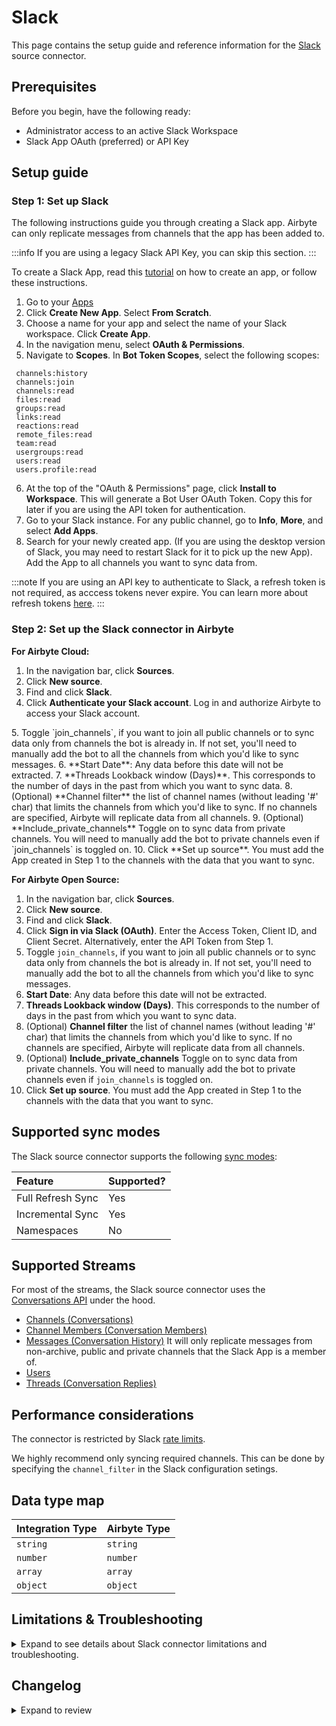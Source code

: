 # Slack

<HideInUI>

This page contains the setup guide and reference information for the [Slack](https://www.slack.com) source connector.

</HideInUI>

## Prerequisites

Before you begin, have the following ready: 

- Administrator access to an active Slack Workspace
- Slack App OAuth (preferred) or API Key

## Setup guide

### Step 1: Set up Slack

The following instructions guide you through creating a Slack app. Airbyte can only replicate messages from channels that the app has been added to.

:::info
If you are using a legacy Slack API Key, you can skip this section.
:::

To create a Slack App, read this [tutorial](https://api.slack.com/tutorials/tracks/getting-a-token) on how to create an app, or follow these instructions. 

1. Go to your [Apps](https://api.slack.com/apps)
2. Click **Create New App**. Select **From Scratch**.
3. Choose a name for your app and select the name of your Slack workspace. Click **Create App**. 
4. In the navigation menu, select **OAuth & Permissions**.
5. Navigate to **Scopes**. In **Bot Token Scopes**, select the following scopes: 

```
 channels:history
 channels:join
 channels:read
 files:read
 groups:read
 links:read
 reactions:read
 remote_files:read
 team:read
 usergroups:read
 users:read
 users.profile:read
```

6. At the top of the "OAuth & Permissions" page, click **Install to Workspace**. This will generate a Bot User OAuth Token. Copy this for later if you are using the API token for authentication.
7. Go to your Slack instance. For any public channel, go to **Info**, **More**, and select **Add Apps**. 
8. Search for your newly created app. (If you are using the desktop version of Slack, you may need to restart Slack for it to pick up the new App). Add the App to all channels you want to sync data from.

:::note
If you are using an API key to authenticate to Slack, a refresh token is not required, as acccess tokens never expire. You can learn more about refresh tokens [here](https://api.slack.com/authentication/rotation).
:::

### Step 2: Set up the Slack connector in Airbyte

<!-- env:cloud -->

**For Airbyte Cloud:**

1. In the navigation bar, click **Sources**. 
2. Click **New source**.
3. Find and click **Slack**.
4. Click **Authenticate your Slack account**. Log in and authorize Airbyte to access your Slack account.
<FieldAnchor field="join_channels">
5. Toggle `join_channels`, if you want to join all public channels or to sync data only from channels the bot is already in. If not set, you'll need to manually add the bot to all the channels from which you'd like to sync messages.
</FieldAnchor>
<FieldAnchor field="start_date">
6. **Start Date**: Any data before this date will not be extracted.
</FieldAnchor>
<FieldAnchor field="lookback_window">
7. **Threads Lookback window (Days)**. This corresponds to the number of days in the past from which you want to sync data.
</FieldAnchor>
<FieldAnchor field="include_private_channels">
8. (Optional) **Channel filter** the list of channel names (without leading '#' char) that limits the channels from which you'd like to sync. If no channels are specified, Airbyte will replicate data from all channels.
</FieldAnchor>
<FieldAnchor field="include_private_channels">
9. (Optional) **Include_private_channels** Toggle on to sync data from private channels. You will need to manually add the bot to private channels even if `join_channels` is toggled on.
</FieldAnchor>
10. Click **Set up source**. You must add the App created in Step 1 to the channels with the data that you want to sync.
<!-- /env:cloud -->

<!-- env:oss -->

**For Airbyte Open Source:**

1. In the navigation bar, click **Sources**. 
2. Click **New source**.
3. Find and click **Slack**.
4. Click **Sign in via Slack (OAuth)**. Enter the Access Token, Client ID, and Client Secret. Alternatively, enter the API Token from Step 1.
5. Toggle `join_channels`, if you want to join all public channels or to sync data only from channels the bot is already in. If not set, you'll need to manually add the bot to all the channels from which you'd like to sync messages.
6. **Start Date**: Any data before this date will not be extracted.
7. **Threads Lookback window (Days)**. This corresponds to the number of days in the past from which you want to sync data.
8. (Optional) **Channel filter** the list of channel names (without leading '#' char) that limits the channels from which you'd like to sync. If no channels are specified, Airbyte will replicate data from all channels.
9. (Optional) **Include_private_channels** Toggle on to sync data from private channels. You will need to manually add the bot to private channels even if `join_channels` is toggled on.
10. Click **Set up source**. You must add the App created in Step 1 to the channels with the data that you want to sync.
<!-- /env:oss -->

<HideInUI>

## Supported sync modes

The Slack source connector supports the following [sync modes](https://docs.airbyte.com/cloud/core-concepts#connection-sync-modes):

| Feature           | Supported? |
| :---------------- | :--------- |
| Full Refresh Sync | Yes        |
| Incremental Sync  | Yes        |
| Namespaces        | No         |

## Supported Streams

For most of the streams, the Slack source connector uses the [Conversations API](https://api.slack.com/docs/conversations-api) under the hood.

- [Channels \(Conversations\)](https://api.slack.com/methods/conversations.list)
- [Channel Members \(Conversation Members\)](https://api.slack.com/methods/conversations.members)
- [Messages \(Conversation History\)](https://api.slack.com/methods/conversations.history) It will only replicate messages from non-archive, public and private channels that the Slack App is a member of.
- [Users](https://api.slack.com/methods/users.list)
- [Threads \(Conversation Replies\)](https://api.slack.com/methods/conversations.replies)

## Performance considerations

The connector is restricted by Slack [rate limits](https://api.slack.com/docs/rate-limits).

We highly recommend only syncing required channels. This can be done by specifying the `channel_filter` in the Slack configuration setings.

## Data type map

| Integration Type | Airbyte Type |
| :--------------- | :----------- |
| `string`         | `string`     |
| `number`         | `number`     |
| `array`          | `array`      |
| `object`         | `object`     |

## Limitations & Troubleshooting

<details>
<summary>
Expand to see details about Slack connector limitations and troubleshooting.
</summary>

### Connector limitations

#### Rate limiting

Slack has [rate limit restrictions](https://api.slack.com/docs/rate-limits).

### Troubleshooting

- Check out common troubleshooting issues for the Slack source connector on our Airbyte Forum [here](https://github.com/airbytehq/airbyte/discussions).

</details>

</HideInUI>


## Changelog

<details>
  <summary>Expand to review</summary>

| Version | Date       | Pull Request                                             | Subject                                                                              |
|:--------|:-----------| :------------------------------------------------------- |:-------------------------------------------------------------------------------------|
| 2.1.0 | 2025-07-01 | [62110](https://github.com/airbytehq/airbyte/pull/62110) | Bump cdk v6 |
| 2.0.1 | 2025-06-28 | [51965](https://github.com/airbytehq/airbyte/pull/51965) | Update dependencies |
| 2.0.0 | 2025-06-25 | [62055](https://github.com/airbytehq/airbyte/pull/62055) | Add breaking change notification for migrating to the new Slack Marketplace application to retain higher rate limits. |
| 1.3.2 | 2025-01-11 | [43812](https://github.com/airbytehq/airbyte/pull/43812) | Starting with this version, the Docker image is now rootless. Please note that this and future versions will not be compatible with Airbyte versions earlier than 0.64 |
| 1.3.1 | 2024-07-24 | [42485](https://github.com/airbytehq/airbyte/pull/42485) | Fix MRO error for `IncrementalMessageStream` |
| 1.3.0 | 2024-07-17 | [41994](https://github.com/airbytehq/airbyte/pull/41994) | Migrate to CDK v3.5.1 |
| 1.2.0 | 2024-07-16 | [41970](https://github.com/airbytehq/airbyte/pull/41970) | Migrate to CDK v2.4.0 |
| 1.1.13 | 2024-07-13 | [41863](https://github.com/airbytehq/airbyte/pull/41863) | Update dependencies |
| 1.1.12 | 2024-07-10 | [41485](https://github.com/airbytehq/airbyte/pull/41485) | Update dependencies |
| 1.1.11 | 2024-07-09 | [41231](https://github.com/airbytehq/airbyte/pull/41231) | Update dependencies |
| 1.1.10 | 2024-07-06 | [40839](https://github.com/airbytehq/airbyte/pull/40839) | Update dependencies |
| 1.1.9 | 2024-06-25 | [40347](https://github.com/airbytehq/airbyte/pull/40347) | Update dependencies |
| 1.1.8 | 2024-06-22 | [40166](https://github.com/airbytehq/airbyte/pull/40166) | Update dependencies |
| 1.1.7 | 2025-06-14 | [39343](https://github.com/airbytehq/airbyte/pull/39343) | Update state handling for `threads` Python stream |
| 1.1.6   | 2024-06-12 | [39132](https://github.com/airbytehq/airbyte/pull/39416) | Respect `include_private_channels` option in `threads` stream                        |
| 1.1.5   | 2024-06-10 | [39132](https://github.com/airbytehq/airbyte/pull/39132) | Convert string state to float for `threads` stream                                   |
| 1.1.4   | 2024-06-06 | [39271](https://github.com/airbytehq/airbyte/pull/39271) | [autopull] Upgrade base image to v1.2.2                                              |
| 1.1.3   | 2024-06-05 | [39121](https://github.com/airbytehq/airbyte/pull/39121) | Change cursor format for `channel_messages` stream to `%s_as_float`                  |
| 1.1.2   | 2024-05-23 | [38619](https://github.com/airbytehq/airbyte/pull/38619) | Fix cursor granularity for the `channel_messages` stream                             |
| 1.1.1   | 2024-05-02 | [36661](https://github.com/airbytehq/airbyte/pull/36661) | Schema descriptions                                                                  |
| 1.1.0   | 2024-04-18 | [37332](https://github.com/airbytehq/airbyte/pull/37332) | Add the capability to sync from private channels                                     |
| 1.0.0   | 2024-04-02 | [35477](https://github.com/airbytehq/airbyte/pull/35477) | Migration to low-code CDK                                                            |
| 0.4.1   | 2024-03-27 | [36579](https://github.com/airbytehq/airbyte/pull/36579) | Upgrade airbyte-cdk version to emit record counts as floats                          |
| 0.4.0   | 2024-03-19 | [36267](https://github.com/airbytehq/airbyte/pull/36267) | Pin airbyte-cdk version to `^0`                                                      |
| 0.3.9   | 2024-02-12 | [35157](https://github.com/airbytehq/airbyte/pull/35157) | Manage dependencies with Poetry                                                      |
| 0.3.8   | 2024-02-09 | [35131](https://github.com/airbytehq/airbyte/pull/35131) | Fixed the issue when `schema discovery` fails with `502` due to the platform timeout |
| 0.3.7   | 2024-01-10 | [1234](https://github.com/airbytehq/airbyte/pull/1234) | Prepare for airbyte-lib                                                              |
| 0.3.6   | 2023-11-21 | [32707](https://github.com/airbytehq/airbyte/pull/32707) | Threads: do not use client-side record filtering                                     |
| 0.3.5   | 2023-10-19 | [31599](https://github.com/airbytehq/airbyte/pull/31599) | Base image migration: remove Dockerfile and use the python-connector-base image      |
| 0.3.4   | 2023-10-06 | [31134](https://github.com/airbytehq/airbyte/pull/31134) | Update CDK and remove non iterable return from records                               |
| 0.3.3   | 2023-09-28 | [30580](https://github.com/airbytehq/airbyte/pull/30580) | Add `bot_id` field to threads schema                                                 |
| 0.3.2   | 2023-09-20 | [30613](https://github.com/airbytehq/airbyte/pull/30613) | Set default value for channel_filters during discover                                |
| 0.3.1   | 2023-09-19 | [30570](https://github.com/airbytehq/airbyte/pull/30570) | Use default availability strategy                                                    |
| 0.3.0   | 2023-09-18 | [30521](https://github.com/airbytehq/airbyte/pull/30521) | Add unexpected fields to streams `channel_messages`, `channels`, `threads`, `users`  |
| 0.2.0   | 2023-05-24 | [26497](https://github.com/airbytehq/airbyte/pull/26497) | Fixed `lookback window` value limitations                                            |
| 0.1.26  | 2023-05-17 | [26186](https://github.com/airbytehq/airbyte/pull/26186) | Limited the `lookback window` range for input configuration                          |
| 0.1.25  | 2023-03-20 | [22889](https://github.com/airbytehq/airbyte/pull/22889) | Specified date formatting in specification                                           |
| 0.1.24  | 2023-03-20 | [24126](https://github.com/airbytehq/airbyte/pull/24126) | Increase page size to 1000                                                           |
| 0.1.23  | 2023-02-21 | [21907](https://github.com/airbytehq/airbyte/pull/21907) | Do not join channels that not gonna be synced                                        |
| 0.1.22  | 2023-01-27 | [22022](https://github.com/airbytehq/airbyte/pull/22022) | Set `AvailabilityStrategy` for streams explicitly to `None`                          |
| 0.1.21  | 2023-01-12 | [21321](https://github.com/airbytehq/airbyte/pull/21321) | Retry Timeout error                                                                  |
| 0.1.20  | 2022-12-21 | [20767](https://github.com/airbytehq/airbyte/pull/20767) | Update schema                                                                        |
| 0.1.19  | 2022-12-01 | [19970](https://github.com/airbytehq/airbyte/pull/19970) | Remove OAuth2.0 broken `refresh_token` support                                       |
| 0.1.18  | 2022-09-28 | [17315](https://github.com/airbytehq/airbyte/pull/17315) | Always install latest version of Airbyte CDK                                         |
| 0.1.17  | 2022-08-28 | [16085](https://github.com/airbytehq/airbyte/pull/16085) | Increase unit test coverage                                                          |
| 0.1.16  | 2022-08-28 | [16050](https://github.com/airbytehq/airbyte/pull/16050) | Fix SATs                                                                             |
| 0.1.15  | 2022-03-31 | [11613](https://github.com/airbytehq/airbyte/pull/11613) | Add 'channel_filter' config and improve performance                                  |
| 0.1.14  | 2022-01-26 | [9575](https://github.com/airbytehq/airbyte/pull/9575) | Correct schema                                                                       |
| 0.1.13  | 2021-11-08 | [7499](https://github.com/airbytehq/airbyte/pull/7499) | Remove base-python dependencies                                                      |
| 0.1.12  | 2021-10-07 | [6570](https://github.com/airbytehq/airbyte/pull/6570) | Implement OAuth support with OAuth authenticator                                     |
| 0.1.11  | 2021-08-27 | [5830](https://github.com/airbytehq/airbyte/pull/5830) | Fix sync operations hang forever issue                                               |
| 0.1.10  | 2021-08-27 | [5697](https://github.com/airbytehq/airbyte/pull/5697) | Fix max retries issue                                                                |
| 0.1.9   | 2021-07-20 | [4860](https://github.com/airbytehq/airbyte/pull/4860) | Fix reading threads issue                                                            |
| 0.1.8   | 2021-07-14 | [4683](https://github.com/airbytehq/airbyte/pull/4683) | Add float_ts primary key                                                             |
| 0.1.7   | 2021-06-25 | [3978](https://github.com/airbytehq/airbyte/pull/3978) | Release Slack CDK Connector                                                          |

</details>
